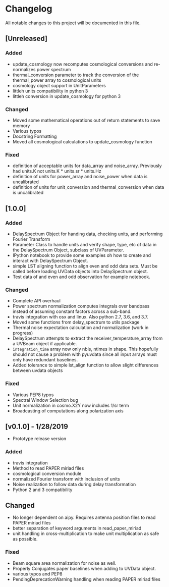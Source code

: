 # Changelog
All notable changes to this project will be documented in this file.

## [Unreleased]
### Added
- update_cosmology now recomputes cosmological conversions and re-normalizes power spectrum
- thermal_conversion parameter to track the conversion of the thermal_power array to cosmological units
- cosmology object support in UnitParameters
- littleh units compatibility in python 3
- littleh conversion in update_cosmology for python 3
### Changed
- Moved some mathematical operations out of return statements to save memory
- Various typos
- Docstring Formatting
- Moved all cosmological calculations to update_cosmology function
### Fixed
- definition of acceptable units for data_array and noise_array. Previously had units.K not units.K * units.sr * units.Hz
- definition of units for power_array and noise_power when data is uncalibrated
- definition of units for unit_conversion and thermal_conversion when data is uncalibrated

## [1.0.0]
### Added
- DelaySpectrum Object for handing data, checking units, and performing Fourier Transform
- Parameter Class to handle units and verify shape, type, etc of data in the DelaySpectrum Object, subclass of UVParameter.
- IPython notebook to provide some examples oh how to create and interact with DelaySpectrum Object.
- simple LST aligning function to align even and odd data sets. Must be called before loading UVData objects into DelaySpectrum object.
- Test data of and even and odd observation for example notebook.

### Changed
- Complete API overhaul
- Power spectrum normalization computes integrals over bandpass instead of assuming constant factors across a sub-band.
- travis integration with osx and linux. Also python 2.7, 3.6, and 3.7.
- Moved some functions from delay_spectrum to utils package
- Thermal noise expectation calculation and normalization (work in progress)
- DelaySpectrum attempts to extract the receiver_temperature_array from a UVBeam object if applicable.
- `integration_time` array now only nbls, ntimes in shape. This hopefully should not cause a problem with pyuvdata since all input arrays must only have redundant baselines.
- Added tolerance to simple lst_align function to allow slight differences between uvdata objects
### Fixed
- Various PEP8 typos
- Spectral Window Selection bug
- Unit normalization in cosmo.X2Y now includes 1/sr term
- Broadcasting of computations along polarization axis

## [v0.1.0] - 1/28/2019
- Prototype release version
### Added
- travis integration
- Method to read PAPER miriad files
- cosmological conversion module
- normalized Fourier transform with inclusion of units
- Noise realization to follow data during delay transformation
- Python 2 and 3 compatibility

## Changed
- No longer dependent on aipy. Requires antenna position files to read PAPER miriad files
- better separation of keyword arguments in read_paper_miriad
- unit handling in cross-multiplication to make unit multiplication as safe as possible.

### Fixed
- Beam square area normalization for noise as well.
- Properly Conjugates paper baselines when adding to UVData object.
- various typos and PEP8
- PendingDeprecationWarning handling when reading PAPER miriad files
